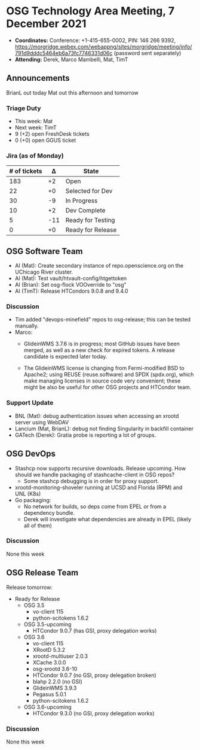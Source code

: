 # OSG Technology Area Meeting, 7 December 2021

-   **Coordinates:** Conference: +1-415-655-0002, PIN: 146 266 9392,
    <https://morgridge.webex.com/webappng/sites/morgridge/meeting/info/791d9dddc5464eb6a73fc7746331d06c> (password sent separately)
-   **Attending:** Derek, Marco Mambelli, Mat, TimT

## Announcements

BrianL out today
Mat out this afternoon and tomorrow

### Triage Duty

-   This week: Mat
-   Next week: TimT
-   9 (+2) open FreshDesk tickets
-   0 (+0) open GGUS ticket

### Jira (as of Monday)

| # of tickets | &Delta; | State             |
|--------------|---------|-------------------|
| 183          | +2      | Open              |
| 22           | +0      | Selected for Dev  |
| 30           | -9      | In Progress       |
| 10           | +2      | Dev Complete      |
| 5            | -11     | Ready for Testing |
| 0            | +0      | Ready for Release |

## OSG Software Team

-   AI (Mat): Create secondary instance of repo.openscience.org on the UChicago River cluster.
-   AI (Mat): Test vault/htvault-config/htgettoken
-   AI (Brian): Set osg-flock VOOverride to "osg"
-   AI (TimT): Release HTCondors 9.0.8 and 9.4.0


### Discussion

-   Tim added "devops-minefield" repos to osg-release; this can be tested manually.
-   Marco:
    -   GlideinWMS 3.7.6 is in progress; most GitHub issues have been merged, as well as a new check for expired tokens.
        A release candidate is expected later today.

    -   The GlideinWMS license is changing from Fermi-modified BSD to Apache2;
        using REUSE (reuse.software) and SPDX (spdx.org), which make managing licenses in source code very convenient;
        these might be also be useful for other OSG projects and HTCondor team.

### Support Update

-   BNL (Mat): debug authentication issues when accessing an xrootd server using WebDAV
-   Lancium (Mat, BrianL): debug not finding Singularity in backfill container
-   GATech (Derek): Gratia probe is reporting a lot of groups.

## OSG DevOps

- Stashcp now supports recursive downloads.  Release upcoming.  How should we handle packaging of stashcache-client in OSG repos?
    - Some stashcp debugging is in order for proxy support.
- xrootd-monitoring-shoveler running at UCSD and Florida (RPM) and UNL (K8s)
- Go packaging:
    - No network for builds, so deps come from EPEL or from a dependency bundle.
    - Derek will investigate what dependencies are already in EPEL (likely all of them)

### Discussion

None this week

## OSG Release Team

Release tomorrow:

-   Ready for Release
    -   OSG 3.5
        -   vo-client 115
        -   python-scitokens 1.6.2
    -   OSG 3.5-upcoming
        -   HTCondor 9.0.7 (has GSI, proxy delegation works)
    -   OSG 3.6
        -   vo-client 115
        -   XRootD 5.3.2
        -   xrootd-multiuser 2.0.3
        -   XCache 3.0.0
        -   osg-xrootd 3.6-10
        -   HTCondor 9.0.7 (no GSI, proxy delegation broken)
        -   blahp 2.2.0 (no GSI)
        -   GlideinWMS 3.9.3
        -   Pegasus 5.0.1
        -   python-scitokens 1.6.2
    -   OSG 3.6-upcoming
        -   HTCondor 9.3.0 (no GSI, proxy delegation works)

### Discussion

None this week
